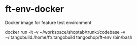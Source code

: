 ft-env-docker
=============

Docker image for feature test environment

docker run -it -v ~/workspace/shoptab/trunk:/codebase -v ~/.tangobuild:/home/ft/.tangobuild tangoshop/ft-env /bin/bash
